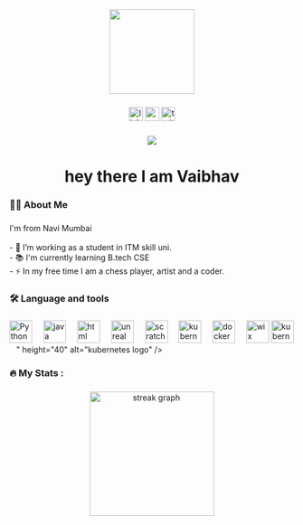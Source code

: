 <div align="center">
  <img height="150" src="https://camo.githubusercontent.com/62da68eb62b1e5f175f7d1f0191dd89a653d7908feb22d37d4a0ab07365d6791/68747470733a2f2f6d656469612e67697068792e636f6d2f6d656469612f4d3967624264396e6244724f5475314d71782f67697068792e676966"  />
</div>

###

<div align="center">
  <img src="https://img.shields.io/static/v1?message=LinkedIn&logo=linkedin&label=&color=0077B5&logoColor=white&labelColor=&style=for-the-badge" height="25" alt="linkedin logo"  />
  <img src="https://img.shields.io/static/v1?message=Youtube&logo=youtube&label=&color=FF0000&logoColor=white&labelColor=&style=for-the-badge" height="25" alt="youtube logo"  />
  <img src="https://img.shields.io/static/v1?message=Twitter&logo=twitter&label=&color=1DA1F2&logoColor=white&labelColor=&style=for-the-badge" height="25" alt="twitter logo"  />
</div>

###

<div align="center">
  <img src="https://visitor-badge.laobi.icu/badge?page_id=maurodesouza.maurodesouza&"  />
</div>

###

<h1 align="center">hey there I am Vaibhav</h1>

###

<h3 align="left">👩‍💻  About Me</h3>

###

<p align="left">I'm from Navi Mumbai <br><br>- 🔭 I’m working as a student in ITM skill uni. <br>- 📚 I'm currently learning B.tech CSE <br>- ⚡ In my free time I am a chess player, artist and a coder.</p>

###

<h3 align="left">🛠 Language and tools</h3>

###

<div align="left">
  <img src="https://upload.wikimedia.org/wikipedia/commons/thumb/c/c3/Python-logo-notext.svg/230px-Python-logo-notext.svg.png" height="40" alt="Python logo"  />
  <img width="12" />
  <img src="https://cdn4.iconfinder.com/data/icons/logos-and-brands/512/181_Java_logo_logos-512.png" height="40" alt="java logo"  />
  <img width="12" />
  <img src="https://e7.pngegg.com/pngimages/780/934/png-clipart-html-logo-html5-logo-icons-logos-emojis-tech-companies-thumbnail.png" height="40" alt="html logo"  />
  <img width="12" />
  <img src="https://cdn2.unrealengine.com/ue-logotype-2023-vertical-white-1686x2048-bbfded26daa7.png" height="40" alt="unreal logo"  />
  <img width="12" />
  <img src="https://encrypted-tbn0.gstatic.com/images?q=tbn:ANd9GcSt0UlJUvLLMrRxceySJK7mszAWuQh0xE9yUA&s" height="40" alt="scratch logo"  />
  <img width="12" />
  <img src="https://cdn.jsdelivr.net/gh/devicons/devicon/icons/kubernetes/kubernetes-plain.svg" height="40" alt="kubernetes logo"  />
  <img width="12" />
  <img src="https://cdn.jsdelivr.net/gh/devicons/devicon/icons/docker/docker-plain-wordmark.svg" height="40" alt="docker logo"  />
  <img width="12" />
  <img src="https://static.wixstatic.com/media/0d6674_f9adb8839e584504a020c589e02b93ea~mv2.png/v1/fill/w_980,h_979,al_c,q_90,usm_0.66_1.00_0.01,enc_auto/Frame%201000001764.png" height="40" alt="wix logo"  />
   <img src=" <img src="https://cdn.jsdelivr.net/gh/devicons/devicon/icons/kubernetes/kubernetes-plain.svg" height="40" alt="kubernetes logo"  />
  <img width="12" />" height="40" alt="kubernetes logo"  />
  <img width="12" />
</div>

###

<h3 align="left">🔥   My Stats :</h3>

###

<div align="center">
  <img src="https://streak-stats.demolab.com?user=vaibhav-ops2077&locale=en&mode=daily&theme=dark&hide_border=false&border_radius=5&order=3" height="220" alt="streak graph"  />
</div>

###
